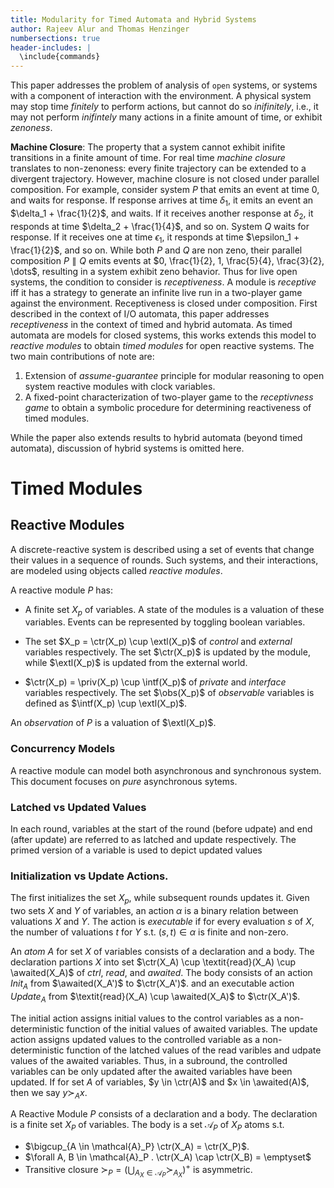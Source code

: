 ```yaml
---
title: Modularity for Timed Automata and Hybrid Systems
author: Rajeev Alur and Thomas Henzinger
numbersections: true
header-includes: |
  \include{commands}
---
```


This paper addresses the problem of analysis of `open` systems,
or systems with a component of interaction with the environment.
A physical system may stop time *finitely* to perform actions,
but cannot do so *inifinitely*, i.e., it may not perform
*inifintely* many actions in a finite amount of time, or
exhibit *zenoness*.

**Machine Closure**:
The property that a system cannot exhibit inifite
transitions in a finite amount of time. For real time
*machine closure* translates to non-zenoness: every
finite trajectory can be extended to a divergent trajectory.
However, machine closure is not closed under parallel
composition. For example, consider system $P$ that emits an
event at time $0$, and waits for response. If response
arrives at time $\delta_1$, it emits an event an $\delta_1 +
\frac{1}{2}$, and waits. If it receives another response at
$\delta_2$, it responds at time $\delta_2 + \frac{1}{4}$,
and so on. System $Q$ waits for response. If it receives one at
time $\epsilon_1$, it responds at time $\epsilon_1 +
\frac{1}{2}$, and so on. While both $P$ and $Q$ are non
zeno, their parallel composition $P \parallel Q$ emits
events at $0, \frac{1}{2}, 1, \frac{5}{4}, \frac{3}{2},
\dots$, resulting in a system exhibit zeno behavior.
Thus for live open systems, the condition to consider is
*receptiveness*. A module is *receptive* iff it has a
strategy to generate an infinite live run in a two-player
game against the environment. Receptiveness is closed under
composition. First described in the context of I/O automata,
this paper addresses *receptiveness* in the context of
timed and hybrid automata. As timed automata are models for
closed systems, this works extends this model to *reactive
modules* to obtain *timed modules* for open reactive systems.
The two main contributions of note are:

  1. Extension of *assume-guarantee* principle for modular
     reasoning to open system reactive modules with clock
     variables.
  2. A fixed-point characterization of two-player game to
     the *receptivness game* to obtain a symbolic procedure for
     determining reactiveness of timed modules.

While the paper also extends results to hybrid automata
(beyond timed automata), discussion of hybrid systems
is omitted here.

Timed Modules
=============

Reactive Modules
----------------

A discrete-reactive system is described using a set of
events that change their values in a sequence of rounds.
Such systems, and their interactions, are modeled using
objects called *reactive modules*.

A reactive module $P$ has:

 - A finite set $X_p$ of variables. A state of the modules
   is a valuation of these variables. Events can be
   represented by toggling boolean variables.

 - The set $X_p = \ctr(X_p) \cup \extl(X_p)$ of *control* and
   *external* variables respectively. The set $\ctr(X_p)$ is
   updated by the module, while $\extl(X_p)$ is updated from
   the external world.

 - $\ctr(X_p) = \priv(X_p) \cup \intf(X_p)$ of *private*
   and *interface* variables respectively. The set
   $\obs(X_p)$ of *observable* variables is defined as
   $\intf(X_p) \cup \extl(X_p)$.

An *observation* of $P$ is a valuation of $\extl(X_p)$.


### Concurrency Models

A reactive module can model both asynchronous and
synchronous system. This document focuses on *pure* asynchronous sytems.

### Latched vs Updated Values

In each round, variables at the start of the round (before
udpate) and end (after update) are referred to as latched
and update respectively. The primed version of a variable is
used to depict updated values

### Initialization vs Update Actions.

The first initializes the set $X_p$, while subsequent rounds
updates it. Given two sets $X$ and $Y$ of variables,
an action $\alpha$ is a binary relation between valuations $X$
and $Y$. The action is *executable* if for every evaluation
$s$ of $X$, the number of valuations $t$ for $Y$ s.t. $(s,
t) \in \alpha$ is finite and non-zero.

An *atom* $A$ for set $X$ of variables consists of a
declaration and a body. The declaration partions $X$
into set $\ctr(X_A) \cup \textit{read}(X_A) \cup \awaited(X_A)$ of
*ctrl*, *read*, and *awaited*. The body consists of
an action $\textit{Init}_A$ from $\awaited(X_A')$ to $\ctr(X_A')$.
and an executable action $\textit{Update}_A$ from $\textit{read}(X_A) \cup
\awaited(X_A)$ to $\ctr(X_A')$.

The initial action assigns initial values to the control
variables as a non-deterministic function of the initial
values of awaited variables. The update action assigns
updated values to the controlled variable as a
non-deterministic function of the latched values of the
read varibles and udpate values of the awaited
variables. Thus, in a subround, the controlled variables
can be only updated after the awaited variables have been
updated. If for set $A$ of variables, $y \in \ctr(A)$ and
$x \in \awaited(A)$, then we say $y \succ_A x$.

A Reactive Module $P$ consists of a declaration and a body.
The declaration is a finite set $X_P$ of variables. The body
is a set $\mathcal{A}_P$ of $X_P$ atoms s.t.

 - $\bigcup_{A \in \mathcal{A}_P} \ctr(X_A) = \ctr(X_P)$.
 -  $\forall A, B \in \mathcal{A}_P . \ctr(X_A) \cap
    \ctr(X_B) = \emptyset$
 - Transitive closure $\succ_{P} = (\bigcup_{A_X
   \in \mathcal{A}_P} \succ_{A_X})^+$ is asymmetric.



